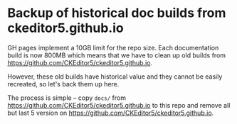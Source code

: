 # Backup of historical doc builds from ckeditor5.github.io

GH pages implement a 10GB limit for the repo size. Each documentation build is now 800MB which means that we have to clean up old builds from https://github.com/CKEditor5/ckeditor5.github.io.

However, these old builds have historical value and they cannot be easily recreated, so let's back them up here.

The process is simple – copy `docs/` from https://github.com/CKEditor5/ckeditor5.github.io to this repo and remove all but last 5 version on https://github.com/CKEditor5/ckeditor5.github.io.
